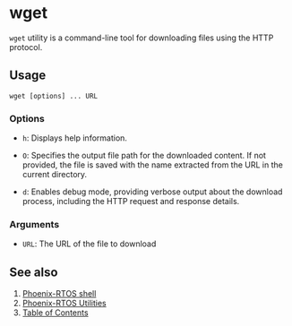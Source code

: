 # wget

`wget` utility is a command-line tool for downloading files using the HTTP protocol.

## Usage

```text
wget [options] ... URL
```

### Options

- `h`: Displays help information.

- `O`: Specifies the output file path for the downloaded content. If not provided, the file is saved with
the name extracted from the URL in the current directory.

- `d`: Enables debug mode, providing verbose output about the download process,
including the HTTP request and response details.

### Arguments

- `URL`: The URL of the file to download

## See also

1. [Phoenix-RTOS shell](../psh.md)
2. [Phoenix-RTOS Utilities](../README.md)
3. [Table of Contents](../../README.md)
